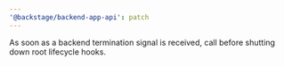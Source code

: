 ```yaml
---
'@backstage/backend-app-api': patch
---
```


As soon as a backend termination signal is received, call before shutting down root lifecycle hooks.
